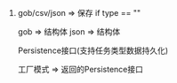 1. gob/csv/json => 保存
    if type == ""

    gob => 结构体
    json => 结构体

    Persistence接口(支持任务类型数据持久化)

    工厂模式 => 返回的Persistence接口
    
    
    